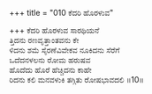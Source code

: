 +++
title = "010 ಕೆದರಿ ಹೊರಳುವ"

+++
ಕೆದರಿ ಹೊರಳುವ ಸಾರಥಿಯನೆ  
ತ್ತಿದನು ರಣವೃತ್ತಾಂತವನು ಕೇ  
ಳಿದನು ಶಮೆ ಸೈರಣೆವಿವೇಕವ ನೂಕಿದನು ಸೆರೆಗೆ  
ಒದೆದನಳಲನು ರೋಮ ಹರುಷವ  
ಹೊದೆದು ಹೊರೆ ಹೆಚ್ಚಿದನು ಕಾಹೇ  
ರಿದನು ಕಲಿ ಮನವಳುಕಿ ತಗ್ಗಿತು ರೋಷಭಾವದಲಿ     ॥10॥